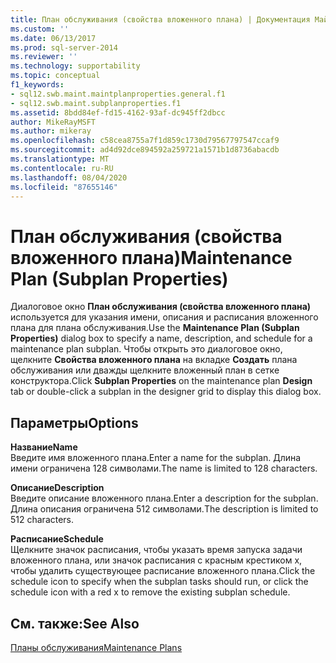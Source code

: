 ```yaml
---
title: План обслуживания (свойства вложенного плана) | Документация Майкрософт
ms.custom: ''
ms.date: 06/13/2017
ms.prod: sql-server-2014
ms.reviewer: ''
ms.technology: supportability
ms.topic: conceptual
f1_keywords:
- sql12.swb.maint.maintplanproperties.general.f1
- sql12.swb.maint.subplanproperties.f1
ms.assetid: 8bdd84ef-fd15-4162-93af-dc945ff2dbcc
author: MikeRayMSFT
ms.author: mikeray
ms.openlocfilehash: c58cea8755a7f1d859c1730d79567797547ccaf9
ms.sourcegitcommit: ad4d92dce894592a259721a1571b1d8736abacdb
ms.translationtype: MT
ms.contentlocale: ru-RU
ms.lasthandoff: 08/04/2020
ms.locfileid: "87655146"
---
```

# <a name="maintenance-plan-subplan-properties"></a><span data-ttu-id="96213-102">План обслуживания (свойства вложенного плана)</span><span class="sxs-lookup"><span data-stu-id="96213-102">Maintenance Plan (Subplan Properties)</span></span>
  <span data-ttu-id="96213-103">Диалоговое окно **План обслуживания (свойства вложенного плана)** используется для указания имени, описания и расписания вложенного плана для плана обслуживания.</span><span class="sxs-lookup"><span data-stu-id="96213-103">Use the **Maintenance Plan (Subplan Properties)** dialog box to specify a name, description, and schedule for a maintenance plan subplan.</span></span> <span data-ttu-id="96213-104">Чтобы открыть это диалоговое окно, щелкните **Свойства вложенного плана** на вкладке **Создать** плана обслуживания или дважды щелкните вложенный план в сетке конструктора.</span><span class="sxs-lookup"><span data-stu-id="96213-104">Click **Subplan Properties** on the maintenance plan **Design** tab or double-click a subplan in the designer grid to display this dialog box.</span></span>  
  
## <a name="options"></a><span data-ttu-id="96213-105">Параметры</span><span class="sxs-lookup"><span data-stu-id="96213-105">Options</span></span>  
 <span data-ttu-id="96213-106">**Название**</span><span class="sxs-lookup"><span data-stu-id="96213-106">**Name**</span></span>  
 <span data-ttu-id="96213-107">Введите имя вложенного плана.</span><span class="sxs-lookup"><span data-stu-id="96213-107">Enter a name for the subplan.</span></span> <span data-ttu-id="96213-108">Длина имени ограничена 128 символами.</span><span class="sxs-lookup"><span data-stu-id="96213-108">The name is limited to 128 characters.</span></span>  
  
 <span data-ttu-id="96213-109">**Описание**</span><span class="sxs-lookup"><span data-stu-id="96213-109">**Description**</span></span>  
 <span data-ttu-id="96213-110">Введите описание вложенного плана.</span><span class="sxs-lookup"><span data-stu-id="96213-110">Enter a description for the subplan.</span></span> <span data-ttu-id="96213-111">Длина описания ограничена 512 символами.</span><span class="sxs-lookup"><span data-stu-id="96213-111">The description is limited to 512 characters.</span></span>  
  
 <span data-ttu-id="96213-112">**Расписание**</span><span class="sxs-lookup"><span data-stu-id="96213-112">**Schedule**</span></span>  
 <span data-ttu-id="96213-113">Щелкните значок расписания, чтобы указать время запуска задачи вложенного плана, или значок расписания с красным крестиком х, чтобы удалить существующее расписание вложенного плана.</span><span class="sxs-lookup"><span data-stu-id="96213-113">Click the schedule icon to specify when the subplan tasks should run, or click the schedule icon with a red x to remove the existing subplan schedule.</span></span>  
  
## <a name="see-also"></a><span data-ttu-id="96213-114">См. также:</span><span class="sxs-lookup"><span data-stu-id="96213-114">See Also</span></span>  
 [<span data-ttu-id="96213-115">Планы обслуживания</span><span class="sxs-lookup"><span data-stu-id="96213-115">Maintenance Plans</span></span>](maintenance-plans.md)  
  
  
